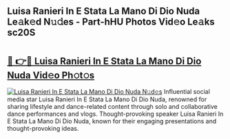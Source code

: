 ## Luisa Ranieri In E Stata La Mano Di Dio Nuda Le𝚊k𝚎d N𝚞𝚍es - Part-hHU Photos Vid𝚎o Le𝚊ks sc20S

# <h2><a href="http://fbev4cm.evod.top/?m=Luisa+Ranieri+In+E+Stata+La+Mano+Di+Dio+Nuda">🔗 👉🔴 Luisa Ranieri In E Stata La Mano Di Dio Nuda Vid𝚎o Ph𝚘t𝚘s</a></h2>

[![Luisa Ranieri In E Stata La Mano Di Dio Nuda N𝚞d𝚎s](https://i.imgur.com/8V9OHl7.gif)](http://fbev4cm.evod.top/?m=Luisa+Ranieri+In+E+Stata+La+Mano+Di+Dio+Nuda)
Influential social media star Luisa Ranieri In E Stata La Mano Di Dio Nuda, renowned for sharing lifestyle and dance-related content through solo and collaborative dance performances and vlogs. Thought-provoking speaker Luisa Ranieri In E Stata La Mano Di Dio Nuda, known for their engaging presentations and thought-provoking ideas. 
